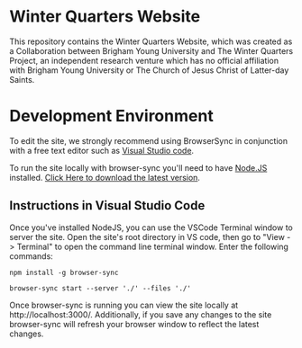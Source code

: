 # Winter Quarters Website

This repository contains the Winter Quarters Website, which was created as a Collaboration between Brigham Young University and The Winter Quarters Project, an independent research venture which has no official affiliation with Brigham Young University or The Church of Jesus Christ of Latter-day Saints. 

# Development Environment

To edit the site, we strongly recommend using BrowserSync in conjunction with a free text editor such as [Visual Studio code](https://code.visualstudio.com/).

To run the site locally with browser-sync you'll need to have [Node.JS](https://nodejs.org/en/) installed. [Click Here to download the latest version](https://nodejs.org/en/).

## Instructions in Visual Studio Code

Once you've installed NodeJS, you can use the VSCode Terminal window to server the site. Open the site's root directory in VS code, then go to "View -> Terminal" to open the command line terminal window. Enter the following commands:

`npm install -g browser-sync`

`browser-sync start --server './' --files './'`

Once browser-sync is running you can view the site locally at http://localhost:3000/. Additionally, if you save any changes to the site browser-sync will refresh your browser window to reflect the latest changes.
